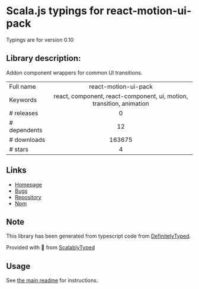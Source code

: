 
# Scala.js typings for react-motion-ui-pack

Typings are for version 0.10

## Library description:
Addon component wrappers for common UI transitions.

|                    |                 |
| ------------------ | :-------------: |
| Full name          | react-motion-ui-pack |
| Keywords           | react, component, react-component, ui, motion, transition, animation |
| # releases         | 0 |
| # dependents       | 12 |
| # downloads        | 163675 |
| # stars            | 4 |

## Links
- [Homepage](https://github.com/souporserious/react-motion-ui-pack)
- [Bugs](https://github.com/souporserious/react-motion-ui-pack/issues)
- [Repository](https://github.com/souporserious/react-motion-ui-pack)
- [Npm](https://www.npmjs.com/package/react-motion-ui-pack)
    


## Note
This library has been generated from typescript code from [DefinitelyTyped](https://definitelytyped.org).

Provided with :purple_heart: from [ScalablyTyped](https://github.com/oyvindberg/ScalablyTyped)

## Usage
See [the main readme](../../readme.md) for instructions.



